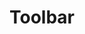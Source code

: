 ---
title: Toolbar
layout: design-pattern
category: Tools
permalink: ui-patterns/tools/toolbar/

# Design pattern type is for distinguish layouts for mobile and desktop design patterns.
# Available variables:
# - mobile
# - desktop
design-pattern-type: mobile

extra-image-1:

what: >
 A bar containing action buttons that offers utilities for the user that can be applied to items in a view or panel. Example: filter, sort, actions, find, change view.

why: >
 So the user can have to hand the most used actions and feels in control of the app.

do: >
 * Use understandable icons, otherwise use labels.

 * Place dividers and spacing to organise the tools.

 * Toolbar should be hierarchically on top of the content it affects.

dont: >
 * Confuse with a navigation design pattern.

 * Display too many tools at the same time especially in mobile.
 
 * Separate actions from object content except by using temporal elements (such as a pop up).

---